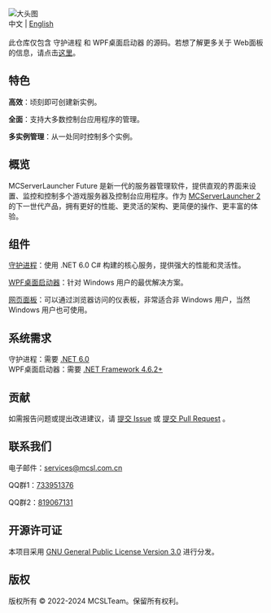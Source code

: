 ![大头图](https://socialify.git.ci/MCSLTeam/MCServerLauncher-Future/image?description=1&descriptionEditable=MCSL%E7%9A%84%E5%85%A8%E6%96%B0%E7%89%88%E6%9C%AC%E3%80%82%E5%AE%8C%E5%85%A8%E9%87%8D%E6%96%B0%E8%AE%BE%E8%AE%A1%EF%BC%8C%E5%8A%9F%E8%83%BD%E5%85%A8%E9%9D%A2%EF%BC%8C%E7%AE%80%E5%8D%95%E4%B8%8A%E6%89%8B%E3%80%82&font=Jost&forks=1&language=1&logo=https%3A%2F%2Fimg.fastmirror.net%2Fs%2F2024%2F07%2F24%2F66a0f36d0242c.png&name=1&pattern=Circuit%20Board&stargazers=1&theme=Auto)  
中文 | [English](https://github.com/MCSLTeam/MCServerLauncher-Future/blob/master/README.md)  
</br>
此仓库仅包含 守护进程 和 WPF桌面启动器 的源码。若想了解更多关于 Web面板 的信息，请点击[这里](https://github.com/MCSLTeam/MCServerLauncher-Future-Web)。

## 特色
**高效**：顷刻即可创建新实例。  

**全面**：支持大多数控制台应用程序的管理。  

**多实例管理**：从一处同时控制多个实例。

## 概览
MCServerLauncher Future 是新一代的服务器管理软件，提供直观的界面来设置、监控和控制多个游戏服务器及控制台应用程序。作为 [MCServerLauncher 2](https://github.com/MCSLTeam/MCSL2) 的下一世代产品，拥有更好的性能、更灵活的架构、更简便的操作、更丰富的体验。

## 组件
[守护进程](https://github.com/MCSLTeam/MCServerLauncher-Future/tree/master/MCServerLauncher.Daemon)：使用 .NET 6.0 C# 构建的核心服务，提供强大的性能和灵活性。  

[WPF桌面启动器](https://github.com/MCSLTeam/MCServerLauncher-Future/tree/master/MCServerLauncher.WPF.Main)：针对 Windows 用户的最优解决方案。  

[网页面板](https://github.com/MCSLTeam/MCServerLauncher-Future-Web)：可以通过浏览器访问的仪表板，非常适合非 Windows 用户，当然 Windows 用户也可使用。

## 系统需求
守护进程：需要 [.NET 6.0](https://dotnet.microsoft.com/en-us/download/dotnet/6.0)  
WPF桌面启动器：需要 [.NET Framework 4.6.2+](http://go.microsoft.com/fwlink/?linkid=780600)

## 贡献
如需报告问题或提出改进建议，请 [提交 Issue](https://github.com/MCSLTeam/MCServerLauncher-Future/issues/new/choose) 或 [提交 Pull Request](https://github.com/MCSLTeam/MCServerLauncher-Future/compare) 。

## 联系我们
电子邮件：[services@mcsl.com.cn](mailto:services@mcsl.com.cn)

QQ群1：[733951376](https://qm.qq.com/q/WtVCQWSBEe)

QQ群2：[819067131](https://qm.qq.com/q/EXBE6a5CF4)

## 开源许可证
本项目采用 [GNU General Public License Version 3.0](https://github.com/MCSLTeam/MCServerLauncher-Future/blob/master/LICENSE) 进行分发。

## 版权
版权所有 © 2022-2024 MCSLTeam。保留所有权利。